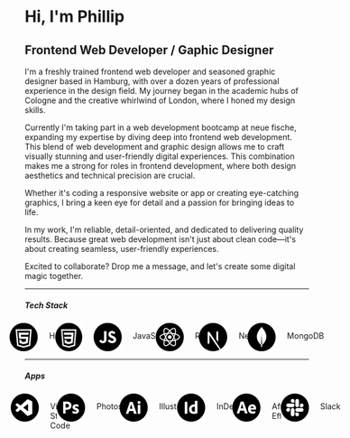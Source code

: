 # Hi, I'm Phillip
## Frontend Web Developer / Gaphic Designer

I'm a freshly trained frontend web developer and seasoned graphic designer based in Hamburg, with over a dozen years of professional experience in the design field. My journey began in the academic hubs of Cologne and the creative whirlwind of London, where I honed my design skills.

Currently I'm taking part in a web development bootcamp at neue fische, expanding my expertise by diving deep into frontend web development. This blend of web development and graphic design allows me to craft visually stunning and user-friendly digital experiences. This combination makes me a strong for roles in frontend development, where both design aesthetics and technical precision are crucial. 

Whether it's coding a responsive website or app or creating eye-catching graphics, I bring a keen eye for detail and a passion for bringing ideas to life.

In my work, I'm reliable, detail-oriented, and dedicated to delivering quality results. Because great web development isn't just about clean code—it's about creating seamless, user-friendly experiences.

Excited to collaborate? Drop me a message, and let's create some digital magic together.

---

##### Tech Stack
<div style="display: flex; justify-content: center; gap: 20px;">
  <div style="display: flex; justify-content: center; gap: 20px;">
    <img src="/pics/ICON-HTML.png" width="50px" height="50px">
    <p>HTML</p>
  </div>
  <div style="display: flex; justify-content: center; gap: 20px;">
    <img src="/pics/ICON-CSS.png" width="50px" height="50px">
    <p>CSS</p>
  </div>
  <div style="display: flex; justify-content: center; gap: 20px;">
    <img src="/pics/ICON-JS.png" width="50px" height="50px">
    <p>JavaScript</p>
  </div>
  <div style="display: flex; justify-content: center; gap: 20px;">
    <img src="/pics/ICON-React.png" width="50px" height="50px">
    <p>React</p>
  </div>
  <div style="display: flex; justify-content: center; gap: 20px;">
    <img src="/pics/ICON-Next.png" width="50px" height="50px">
    <p>Next.js</p>
  </div>
  <div style="display: flex; justify-content: center; gap: 20px;">
    <img src="/pics/ICON-MongoDB.png" width="50px" height="50px">
    <p>MongoDB</p>
  </div>
</div>

---

##### Apps
<div style="display: flex; justify-content: space-between; gap: 20px;">
  <div style="display: flex; justify-content: center; gap: 20px;">
    <img src="/pics/ICON-VS.png" width="50px" height="50px">
    <p>Visual Studio Code</p>
  </div>
  <div style="display: flex; justify-content: center; gap: 20px;">
    <img src="/pics/ICON-Ps.png" width="50px" height="50px">
    <p>Photoshop</p>
  </div>
  <div style="display: flex; justify-content: center; gap: 20px;">
    <img src="/pics/ICON-Ai.png" width="50px" height="50px">
    <p>Illustrator</p>
  </div>
  <div style="display: flex; justify-content: center; gap: 20px;">
    <img src="/pics/ICON-Id.png" width="50px" height="50px">
    <p>InDesign</p>
  </div>
  <div style="display: flex; justify-content: center; gap: 20px;">
    <img src="/pics/ICON-Ae.png" width="50px" height="50px">
    <p>After Effects</p>
  </div>
  <div style="display: flex; justify-content: center; gap: 20px;">
    <img src="/pics/ICON-Slack.png" width="50px" height="50px">
    <p>Slack</p>
  </div>
</div>

